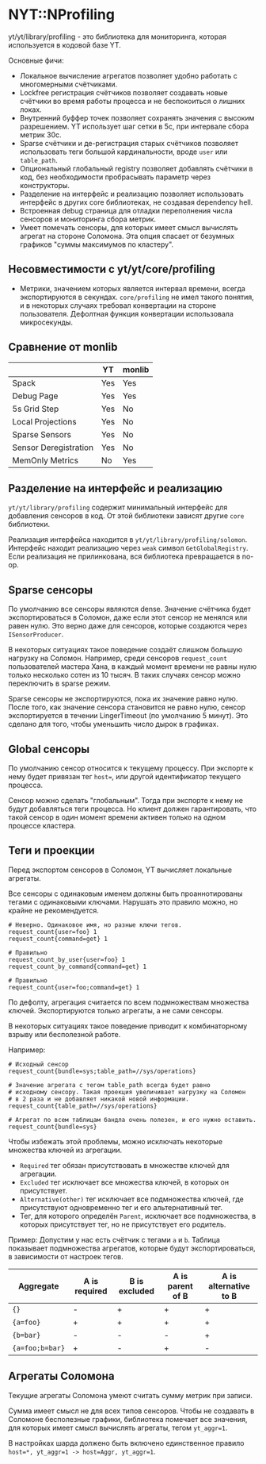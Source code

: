 # NYT::NProfiling

yt/yt/library/profiling - это библиотека для мониторинга, которая используется
в кодовой базе YT.

Основные фичи:
* Локальное вычисление агрегатов позволяет удобно работать с многомерными счётчиками.
* Lockfree регистрация счётчиков позволяет создавать новые счётчики во время работы 
  процесса и не беспокоиться о лишних локах.
* Внутренний буффер точек позволяет сохранять значения с высоким разрешением.
  YT использует шаг сетки в 5c, при интервале сбора метрик 30с.
* Sparse счётчики и де-регистрация старых счётчиков позволяет использовать
  теги большой кардинальности, вроде `user` или `table_path`.
* Опциональный глобальный registry позволяет добавлять счётчики в код,
  без необходимости пробрасывать параметр через конструкторы.
* Разделение на интерфейс и реализацию позволяет использовать интерфейс 
  в других core библиотеках, не создавая dependency hell.
* Встроенная debug страница для отладки переполнения числа сенсоров
  и мониторинга сбора метрик.
* Умеет помечать сенсоры, для которых имеет смысл вычислять агрегат на стороне Соломона.
  Эта опция спасает от безумных графиков "суммы максимумов по кластеру".

## Несовместимости с yt/yt/core/profiling

* Метрики, значением которых является интервал времени,
  всегда экспортируются в секундах. `core/profiling` не имел такого понятия,
  и в некоторых случаях требовал конвертации на стороне пользователя.
  Дефолтная функция конвертации использовала микросекунды.

## Сравнение от monlib

|                           | YT  | monlib |
| ------------------------- | --- | ------ |
| Spack                     | Yes | Yes    |
| Debug Page                | Yes | Yes    |
| 5s Grid Step              | Yes | No     |
| Local Projections         | Yes | No     |
| Sparse Sensors            | Yes | No     |
| Sensor Deregistration     | Yes | No     |
| MemOnly Metrics           | No  | Yes    |

## Разделение на интерфейс и реализацию

`yt/yt/library/profiling` содержит минимальный интерфейс для добавления сенсоров в код.
От этой библиотеки зависят другие `core` библиотеки.

Реализация интерфейса находится в `yt/yt/library/profiling/solomon`. Интерфейс
находит реализацию через `weak` символ `GetGlobalRegistry`. Если реализация не
прилинкована, вся библиотека превращается в no-op.

## Sparse сенсоры

По умолчанию все сенсоры являются dense. Значение счётчика будет экспортироваться в Соломон,
даже если этот сенсор не менялся или равен нулю. Это верно даже для сенсоров, которые
создаются через `ISensorProducer`.

В некоторых ситуациях такое поведение создаёт слишком большую нагрузку на Соломон. Например, 
среди сенсоров `request_count` пользователей мастера Хана, в каждый момент времени
не равны нулю только несколько сотен из 10 тысяч. В таких случаях сенсор можно переключить
в sparse режим.

Sparse сенсоры не экспортируются, пока их значение равно нулю. После того, как значение сенсора
становится не равно нулю, сенсор экспортируется в течении LingerTimeout (по умолчанию 5 минут).
Это сделано для того, чтобы уменьшить число дырок в графиках.

## Global сенсоры

По умолчанию сенсор относится к текущему процессу. При экспорте к нему будет привязан тег `host=`,
или другой идентификатор текущего процесса.

Сенсор можно сделать "глобальным". Тогда при экспорте к нему не будут добавляться теги процесса. Но
клиент должен гарантировать, что такой сенсор в один момент времени активен только на одном процессе
кластера.

## Теги и проекции

Перед экспортом сенсоров в Соломон, YT вычисляет локальные агрегаты.

Все сенсоры с одинаковым именем должны быть проаннотированы тегами с
одинаковыми ключами. Нарушать это правило можно, но крайне не рекомендуется.

```
# Неверно. Одинаковое имя, но разные ключи тегов.
request_count{user=foo} 1
request_count{command=get} 1

# Правильно
request_count_by_user{user=foo} 1
request_count_by_command{command=get} 1

# Правильно
request_count{user=foo;command=get} 1
```

По дефолту, агрегация считается по всем подмножествам множества ключей.
Экспортируются только агрегаты, а не сами сенсоры.

В некоторых ситуациях такое поведение приводит к комбинаторному взрыву
или бесполезной работе.

Например:

```
# Исходный сенсор
request_count{bundle=sys;table_path=//sys/operations}

# Значение агрегата с тегом table_path всегда будет равно
# исходному сенсору. Такая проекция увеличивает нагрузку на Соломон
# в 2 раза и не добавляет никакой новой информации.
request_count{table_path=//sys/operations}

# Агрегат по всем таблицам бандла очень полезен, и его нужно оставить.
request_count{bundle=sys}
```

Чтобы избежать этой проблемы, можно исключать некоторые множества ключей
из агрегации.

- `Required` тег обязан присутствовать в множестве ключей для агрегации.
- `Excluded` тег исключает все множества ключей, в которых он присутствует.
- `Alternative(other)` тег исключает все подмножества ключей, где присутствуют одновременно
  тег и его альтернативный тег.
- Тег, для которого определён `Parent`, исключает все подмножества, в которых
  присутствует тег, но не присутствует его родитель.

Пример: Допустим у нас есть счётчик с тегами `a` и `b`.
Таблица показывает подмножества агрегатов, которые будут экспортироваться,
в зависимости от настроек тегов.

| Aggregate       | A is required | B is excluded | A is parent of B | A is alternative to B |
|-----------------|---------------|---------------|------------------|-----------------------|
| `{}`            | -             | +             | +                | +                     |
| `{a=foo}`       | +             | +             | +                | +                     |
| `{b=bar}`       | -             | -             | -                | +                     |
| `{a=foo;b=bar}` | +             | -             | +                | -                     |

## Агрегаты Соломона

Текущие агрегаты Соломона умеют считать сумму метрик при записи.

Сумма имеет смысл не для всех типов сенсоров. Чтобы не создавать в Соломоне
бесполезные графики, библиотека помечает все значения, для которых имеет смысл вычислять
агрегаты, тегом `yt_aggr=1`.

В настройках шарда должено быть включено единственное правило `host=*, yt_aggr=1 -> host=Aggr, yt_aggr=1`.
